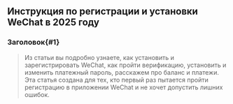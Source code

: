 ## Инструкция по регистрации и установки WeChat в 2025 году
### Заголовок{#1}
> Из статьи вы подробно узнаете, как установить и зарегистрировать WeChat, как пройти верификацию, установить и изменить платежный пароль, расскажем про баланс и платежи.    
Эта статья создана для тех, кто первый раз пытается пройти регистрацию в приложении WeChat и не хочет допустить лишних ошибок.
<!--stackedit_data:
eyJoaXN0b3J5IjpbNDE3MzcyNjY3LC0yMDg4NzQ2NjEyXX0=
-->